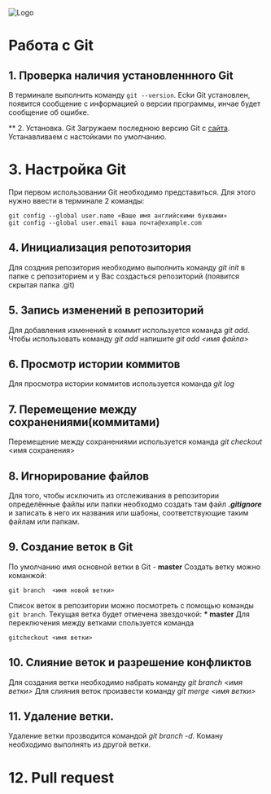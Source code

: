 ![Logo](2color-lightbg@2x.png)
# Работа с Git

## 1. Проверка наличия установленнного Git 
В терминале выполнить команду `git --version`.
Есkи Git установлен, появится сообщение с информацией о версии программы, инчае будет сообщение об ошибке.

** 2. Установка. Git
Загружаем последнюю версию Git c [сайта](https://git-scm.com/downloads).
Устанавливаем с настойками по умолчанию. 

# 3. Настройка Git
При первом использовании Git необходимо представиться.
Для этого нужно ввести в терминале 2 команды:
```
git config --global user.name «Ваше имя английскими буквами»
git config --global user.email ваша почта@example.com
```

## 4. Инициализация репотозитория
Для создния репозитория необходимо выполнить команду *git init* в папке с репозиторием и у Вас создасться репозиторий (появится скрытая папка .git)
## 5. Запись изменений в репозиторий
Для добавления изменений в коммит используется команда *git add*. Чтобы использовать команду *git add* напишите *git add <имя файла>*
## 6. Просмотр истории коммитов
Для просмотра истории коммитов используется команда *git log*
## 7. Перемещение между сохранениями(коммитами)
Перемещение между сохранениями используется команда *git checkout* <имя сохранения>

## 8. Игнорирование файлов
Для того, чтобы исключить из отслеживания в репозитории определённые файлы или папки необходмо создать там файл ***.gitignore*** и записать в него их названия или шабоны, соответствующие таким файлам или папкам.

## 9. Создание веток в Git
По умолчанию имя основной ветки в Git - **master**
Создать ветку можно команжой:
```
git branch  <имя новой ветки>
```
Список веток в репозитории можно посмотреть с помощью команды `git branch`.
Текущая ветка будет отмечена звездочкой: **\* master**
Для переключения между ветками спользуется команда 
```
gitcheckout <имя ветки>
```
## 10. Слияние веток и разрешение конфликтов
Для создания ветки необходимо набрать команду *git branch <имя ветки>*
Для слияния веток произвести команду *git merge <имя ветки>*

## 11. Удаление ветки.
Удаление ветки прозводится командой *git branch -d*. Коману необходимо выполнять из другой ветки.

# 12. Pull request



